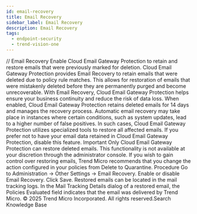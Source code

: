 ```yaml
---
id: email-recovery
title: Email Recovery
sidebar_label: Email Recovery
description: Email Recovery
tags:
  - endpoint-security
  - trend-vision-one
---
```


/*<![CDATA[*/ $('#title').html($('meta[name=map-description]').attr('content')); /*]]>*/ Email Recovery Enable Cloud Email Gateway Protection to retain and restore emails that were previously marked for deletion. Cloud Email Gateway Protection provides Email Recovery to retain emails that were deleted due to policy rule matches. This allows for restoration of emails that were mistakenly deleted before they are permanently purged and become unrecoverable. With Email Recovery, Cloud Email Gateway Protection helps ensure your business continuity and reduce the risk of data loss. When enabled, Cloud Email Gateway Protection retains deleted emails for 14 days and manages the recovery process. Automatic email recovery may take place in instances where certain conditions, such as system updates, lead to a higher number of false positives. In such cases, Cloud Email Gateway Protection utilizes specialized tools to restore all affected emails. If you prefer not to have your email data retained in Cloud Email Gateway Protection, disable this feature. Important Only Cloud Email Gateway Protection can restore deleted emails. This functionality is not available at your discretion through the administrator console. If you wish to gain control over restoring emails, Trend Micro recommends that you change the action configured in your policies from Delete to Quarantine. Procedure Go to Administration → Other Settings → Email Recovery. Enable or disable Email Recovery. Click Save. Restored emails can be located in the mail tracking logs. In the Mail Tracking Details dialog of a restored email, the Policies Evaluated field indicates that the email was delivered by Trend Micro. © 2025 Trend Micro Incorporated. All rights reserved.Search Knowledge Base